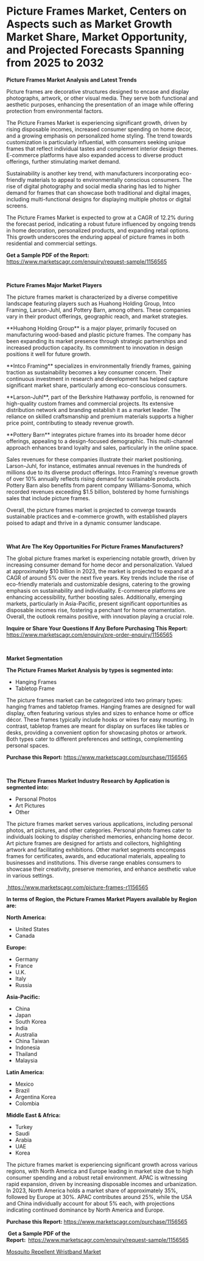 <p><h1>Picture Frames Market, Centers on Aspects such as Market Growth Market Share, Market Opportunity, and Projected Forecasts Spanning from 2025 to 2032</h1></p><p><strong>Picture Frames Market Analysis and Latest Trends</strong></p>
<p><p>Picture frames are decorative structures designed to encase and display photographs, artwork, or other visual media. They serve both functional and aesthetic purposes, enhancing the presentation of an image while offering protection from environmental factors.</p><p>The Picture Frames Market is experiencing significant growth, driven by rising disposable incomes, increased consumer spending on home decor, and a growing emphasis on personalized home styling. The trend towards customization is particularly influential, with consumers seeking unique frames that reflect individual tastes and complement interior design themes. E-commerce platforms have also expanded access to diverse product offerings, further stimulating market demand.</p><p>Sustainability is another key trend, with manufacturers incorporating eco-friendly materials to appeal to environmentally conscious consumers. The rise of digital photography and social media sharing has led to higher demand for frames that can showcase both traditional and digital images, including multi-functional designs for displaying multiple photos or digital screens.</p><p>The Picture Frames Market is expected to grow at a CAGR of 12.2% during the forecast period, indicating a robust future influenced by ongoing trends in home decoration, personalized products, and expanding retail options. This growth underscores the enduring appeal of picture frames in both residential and commercial settings.</p></p>
<p><strong>Get a Sample PDF of the Report:&nbsp;</strong> <a href="https://www.marketscagr.com/enquiry/request-sample/1156565?utm_campaign=1995&utm_medium=2&utm_source=Github&utm_content=ia&utm_term=08022025&utm_id=picture-frames">https://www.marketscagr.com/enquiry/request-sample/1156565</a></p>
<p>&nbsp;</p>
<p><strong>Picture Frames Major Market Players</strong></p>
<p><p>The picture frames market is characterized by a diverse competitive landscape featuring players such as Huahong Holding Group, Intco Framing, Larson-Juhl, and Pottery Barn, among others. These companies vary in their product offerings, geographic reach, and market strategies.</p><p>**Huahong Holding Group** is a major player, primarily focused on manufacturing wood-based and plastic picture frames. The company has been expanding its market presence through strategic partnerships and increased production capacity. Its commitment to innovation in design positions it well for future growth.</p><p>**Intco Framing** specializes in environmentally friendly frames, gaining traction as sustainability becomes a key consumer concern. Their continuous investment in research and development has helped capture significant market share, particularly among eco-conscious consumers.</p><p>**Larson-Juhl**, part of the Berkshire Hathaway portfolio, is renowned for high-quality custom frames and commercial projects. Its extensive distribution network and branding establish it as a market leader. The reliance on skilled craftsmanship and premium materials supports a higher price point, contributing to steady revenue growth.</p><p>**Pottery Barn** integrates picture frames into its broader home décor offerings, appealing to a design-focused demographic. This multi-channel approach enhances brand loyalty and sales, particularly in the online space.</p><p>Sales revenues for these companies illustrate their market positioning. Larson-Juhl, for instance, estimates annual revenues in the hundreds of millions due to its diverse product offerings. Intco Framing's revenue growth of over 10% annually reflects rising demand for sustainable products. Pottery Barn also benefits from parent company Williams-Sonoma, which recorded revenues exceeding $1.5 billion, bolstered by home furnishings sales that include picture frames.</p><p>Overall, the picture frames market is projected to converge towards sustainable practices and e-commerce growth, with established players poised to adapt and thrive in a dynamic consumer landscape.</p></p>
<p>&nbsp;</p>
<p><strong>What Are The Key Opportunities For Picture Frames Manufacturers?</strong></p>
<p><p>The global picture frames market is experiencing notable growth, driven by increasing consumer demand for home decor and personalization. Valued at approximately $10 billion in 2023, the market is projected to expand at a CAGR of around 5% over the next five years. Key trends include the rise of eco-friendly materials and customizable designs, catering to the growing emphasis on sustainability and individuality. E-commerce platforms are enhancing accessibility, further boosting sales. Additionally, emerging markets, particularly in Asia-Pacific, present significant opportunities as disposable incomes rise, fostering a penchant for home ornamentation. Overall, the outlook remains positive, with innovation playing a crucial role.</p></p>
<p><strong>Inquire or Share Your Questions If Any Before Purchasing This Report:</strong> <a href="https://www.marketscagr.com/enquiry/pre-order-enquiry/1156565?utm_campaign=1995&utm_medium=2&utm_source=Github&utm_content=ia&utm_term=08022025&utm_id=picture-frames">https://www.marketscagr.com/enquiry/pre-order-enquiry/1156565</a></p>
<p>&nbsp;</p>
<p><strong>Market Segmentation</strong></p>
<p><strong>The Picture Frames Market Analysis by types is segmented into:</strong></p>
<p><ul><li>Hanging Frames</li><li>Tabletop Frame</li></ul></p>
<p><p>The picture frames market can be categorized into two primary types: hanging frames and tabletop frames. Hanging frames are designed for wall display, often featuring various styles and sizes to enhance home or office décor. These frames typically include hooks or wires for easy mounting. In contrast, tabletop frames are meant for display on surfaces like tables or desks, providing a convenient option for showcasing photos or artwork. Both types cater to different preferences and settings, complementing personal spaces.</p></p>
<p><strong>Purchase this Report:&nbsp;</strong><a href="https://www.marketscagr.com/purchase/1156565?utm_campaign=1995&utm_medium=2&utm_source=Github&utm_content=ia&utm_term=08022025&utm_id=picture-frames">https://www.marketscagr.com/purchase/1156565</a></p>
<p>&nbsp;</p>
<p><strong>The Picture Frames Market Industry Research by Application is segmented into:</strong></p>
<p><ul><li>Personal Photos</li><li>Art Pictures</li><li>Other</li></ul></p>
<p><p>The picture frames market serves various applications, including personal photos, art pictures, and other categories. Personal photo frames cater to individuals looking to display cherished memories, enhancing home decor. Art picture frames are designed for artists and collectors, highlighting artwork and facilitating exhibitions. Other market segments encompass frames for certificates, awards, and educational materials, appealing to businesses and institutions. This diverse range enables consumers to showcase their creativity, preserve memories, and enhance aesthetic value in various settings.</p></p>
<p><a href="https://www.marketscagr.com/picture-frames-r1156565?utm_campaign=1995&utm_medium=2&utm_source=Github&utm_content=ia&utm_term=08022025&utm_id=picture-frames">&nbsp;https://www.marketscagr.com/picture-frames-r1156565</a></p>
<p><strong>In terms of Region, the Picture Frames Market Players available by Region are:</strong></p>
<p>
    <p> <strong> North America: </strong>
        <ul>
            <li>United States</li>
            <li>Canada</li>
        </ul>
        </p> 
    <p> <strong> Europe: </strong>
        <ul>
            <li>Germany</li>
            <li>France</li>
            <li>U.K.</li>
            <li>Italy</li>
            <li>Russia</li>
        </ul>
        </p> 
    <p> <strong> Asia-Pacific: </strong>
        <ul>
            <li>China</li>
            <li>Japan</li>
            <li>South Korea</li>
            <li>India</li>
            <li>Australia</li>
            <li>China Taiwan</li>
            <li>Indonesia</li>
            <li>Thailand</li>
            <li>Malaysia</li>
        </ul>
        </p> 
    <p> <strong> Latin America: </strong>
        <ul>
            <li>Mexico</li>
            <li>Brazil</li>
            <li>Argentina Korea</li>
            <li>Colombia</li>
        </ul>
        </p> 
    <p> <strong> Middle East & Africa: </strong>
        <ul>
            <li>Turkey</li>
            <li>Saudi</li>
            <li>Arabia</li>
            <li>UAE</li>
            <li>Korea</li>
        </ul>
    </p>
    </p>
<p><p>The picture frames market is experiencing significant growth across various regions, with North America and Europe leading in market size due to high consumer spending and a robust retail environment. APAC is witnessing rapid expansion, driven by increasing disposable incomes and urbanization. In 2023, North America holds a market share of approximately 35%, followed by Europe at 30%. APAC contributes around 25%, while the USA and China individually account for about 5% each, with projections indicating continued dominance by North America and Europe.</p></p>
<p><strong>Purchase this Report: </strong><a href="https://www.marketscagr.com/purchase/1156565?utm_campaign=1995&utm_medium=2&utm_source=Github&utm_content=ia&utm_term=08022025&utm_id=picture-frames">https://www.marketscagr.com/purchase/1156565</a></p>
<p>&nbsp;<strong>Get a Sample PDF of the Report:&nbsp;&nbsp;</strong><a href="https://www.marketscagr.com/enquiry/request-sample/1156565?utm_campaign=1995&utm_medium=2&utm_source=Github&utm_content=ia&utm_term=08022025&utm_id=picture-frames">https://www.marketscagr.com/enquiry/request-sample/1156565</a></p>
<p><strong></strong></p>
<p><p><a href="https://github.com/irfadac/Market-Research-Report-List-5/blob/main/mosquito-repellent-wristband-market.md?utm_campaign=1995&utm_medium=2&utm_source=Github&utm_content=ia&utm_term=08022025&utm_id=picture-frames">Mosquito Repellent Wristband Market</a></p></p>